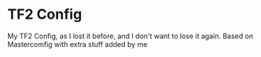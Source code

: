 # TF2 Config
 My TF2 Config, as I lost it before, and I don't want to lose it again. Based on Mastercomfig with extra stuff added by me
